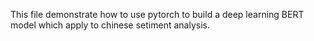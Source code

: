 This file demonstrate how to use pytorch to build a deep learning BERT model which apply to chinese setiment analysis.
